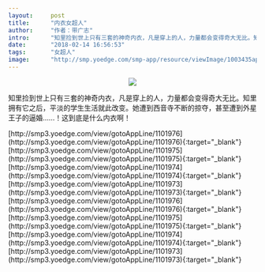 ```yaml
---
layout:     post
title:      "内衣女超人"
author:     "作者：带广志"
intro:      "知里捡到世上只有三套的神奇内衣，凡是穿上的人，力量都会变得奇大无比。知里拥有它之后，平淡的学生生活就此改变。她遭到西音寺不断的掠夺，甚至遭到外星王子的逼婚……！这到底是什么内衣啊！"
date:       "2018-02-14 16:56:53"
tags:       "女超人"
image:      "http://smp.yoedge.com/smp-app/resource/viewImage/1003435appline.png"
---
```

<div style="text-align: center">
<p><img src="http://smp.yoedge.com/smp-app/resource/viewImage/1003435appline.png"/></p>
</div>
<p class="post-meta">
<span>知里捡到世上只有三套的神奇内衣，凡是穿上的人，力量都会变得奇大无比。知里拥有它之后，平淡的学生生活就此改变。她遭到西音寺不断的掠夺，甚至遭到外星王子的逼婚……！这到底是什么内衣啊！</span>
</p>
[http://smp3.yoedge.com/view/gotoAppLine/1101976](http://smp3.yoedge.com/view/gotoAppLine/1101976){:target="_blank"}
[http://smp3.yoedge.com/view/gotoAppLine/1101975](http://smp3.yoedge.com/view/gotoAppLine/1101975){:target="_blank"}
[http://smp3.yoedge.com/view/gotoAppLine/1101974](http://smp3.yoedge.com/view/gotoAppLine/1101974){:target="_blank"}
[http://smp3.yoedge.com/view/gotoAppLine/1101973](http://smp3.yoedge.com/view/gotoAppLine/1101973){:target="_blank"}
[http://smp3.yoedge.com/view/gotoAppLine/1101976](http://smp3.yoedge.com/view/gotoAppLine/1101976){:target="_blank"}
[http://smp3.yoedge.com/view/gotoAppLine/1101975](http://smp3.yoedge.com/view/gotoAppLine/1101975){:target="_blank"}
[http://smp3.yoedge.com/view/gotoAppLine/1101974](http://smp3.yoedge.com/view/gotoAppLine/1101974){:target="_blank"}
[http://smp3.yoedge.com/view/gotoAppLine/1101973](http://smp3.yoedge.com/view/gotoAppLine/1101973){:target="_blank"}


